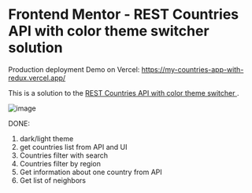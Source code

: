 # Frontend Mentor - REST Countries API with color theme switcher solution

Production deployment Demo on Vercel: https://my-countries-app-with-redux.vercel.app/

This is a solution to the [REST Countries API with color theme switcher ](https://www.frontendmentor.io/challenges/rest-countries-api-with-color-theme-switcher-5cacc469fec04111f7b848ca).

![image](https://user-images.githubusercontent.com/20660693/213400767-9c08d68f-e3d5-45d7-8595-93c942c0a39e.png)

DONE:
1) dark/light theme
2) get countries list from API and UI
3) Countries filter with search
4) Countries filter by region
5) Get information about one country from API
6) Get list of neighbors
